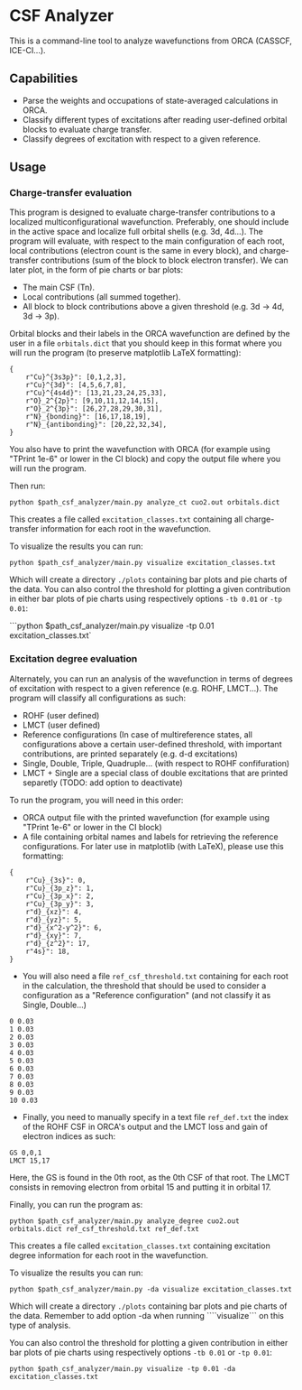 # CSF Analyzer

This is a command-line tool to analyze wavefunctions from ORCA (CASSCF, ICE-CI...).

## Capabilities

* Parse the weights and occupations of state-averaged calculations in ORCA.
* Classify different types of excitations after reading user-defined orbital blocks to evaluate charge transfer.
* Classify degrees of excitation with respect to a given reference.

## Usage

### Charge-transfer evaluation
This program is designed to evaluate charge-transfer contributions to a localized multiconfigurational wavefunction. Preferably, one should include in the active space and localize full orbital shells (e.g. 3d, 4d...). The program will evaluate, with respect to the main configuration of each root, local contributions (electron count is the same in every block), and charge-transfer contributions (sum of the block to block electron transfer). We can later plot, in the form of pie charts or bar plots:

* The main CSF (Tn).
* Local contributions (all summed together).
* All block to block contributions above a given threshold (e.g. 3d -> 4d, 3d -> 3p).

Orbital blocks and their labels in the ORCA wavefunction are defined by the user in a file ```orbitals.dict``` that you should keep in this format where you will run the program (to preserve matplotlib LaTeX formatting):

```
{
    r"Cu}^{3s3p}": [0,1,2,3], 
    r"Cu}^{3d}": [4,5,6,7,8],
    r"Cu}^{4s4d}": [13,21,23,24,25,33],
    r"O}_2^{2p}": [9,10,11,12,14,15],
    r"O}_2^{3p}": [26,27,28,29,30,31],
    r"N}_{bonding}": [16,17,18,19],
    r"N}_{antibonding}": [20,22,32,34],
}
```
You also have to print the wavefunction with ORCA (for example using "TPrint 1e-6" or lower in the CI block) and copy the output file where you will run the program.

Then run:

```python $path_csf_analyzer/main.py analyze_ct cuo2.out orbitals.dict```

This creates a file called ```excitation_classes.txt``` containing all charge-transfer information for each root in the wavefunction.

To visualize the results you can run:

```python $path_csf_analyzer/main.py visualize excitation_classes.txt```

Which will create a directory ```./plots``` containing bar plots and pie charts of the data.
You can also control the threshold for plotting a given contribution in either bar plots of pie charts using respectively options ```-tb 0.01``` or ```-tp 0.01```:

```python $path_csf_analyzer/main.py visualize -tp 0.01 excitation_classes.txt`

### Excitation degree evaluation

Alternately, you can run an analysis of the wavefunction in terms of degrees of excitation with respect to a given reference (e.g. ROHF, LMCT...).
The program will classify all configurations as such:

* ROHF (user defined)
* LMCT (user defined)
* Reference configurations (In case of multireference states, all configurations above a certain user-defined threshold, with important contributions, are printed separately (e.g. d-d excitations)
* Single, Double, Triple, Quadruple...  (with respect to ROHF confifuration)
* LMCT + Single are a special class of double excitations that are printed separetly (TODO: add option to deactivate)

To run the program, you will need in this order:

* ORCA output file with the printed wavefunction (for example using "TPrint 1e-6" or lower in the CI block)
* A file containing orbital names and labels for retrieving the reference configurations. For later use in matplotlib (with LaTeX), please use this formatting:

```
{
    r"Cu}_{3s}": 0, 
    r"Cu}_{3p_z}": 1, 
    r"Cu}_{3p_x}": 2, 
    r"Cu}_{3p_y}": 3, 
    r"d}_{xz}": 4, 
    r"d}_{yz}": 5, 
    r"d}_{x^2-y^2}": 6, 
    r"d}_{xy}": 7, 
    r"d}_{z^2}": 17, 
    r"4s}": 18,
}
```

* You will also need a file ```ref_csf_threshold.txt``` containing for each root in the calculation, the threshold that should be used to consider a configuration as a "Reference configuration" (and not classify it as Single, Double...)

```
0 0.03
1 0.03
2 0.03
3 0.03
4 0.03
5 0.03
6 0.03
7 0.03
8 0.03
9 0.03
10 0.03
```

* Finally, you need to manually specify in a text file ```ref_def.txt``` the index of the ROHF CSF in ORCA's output and the LMCT loss and gain of electron indices as such:

```
GS 0,0,1
LMCT 15,17
```
Here, the GS is found in the 0th root, as the 0th CSF of that root. The LMCT consists in removing electron from orbital 15 and putting it in orbital 17.

Finally, you can run the program as:

```python $path_csf_analyzer/main.py analyze_degree cuo2.out orbitals.dict ref_csf_threshold.txt ref_def.txt```

This creates a file called ```excitation_classes.txt``` containing excitation degree information for each root in the wavefunction.

To visualize the results you can run:

```python $path_csf_analyzer/main.py -da visualize excitation_classes.txt```

Which will create a directory ```./plots``` containing bar plots and pie charts of the data.
Remember to add option -da when running ````visualize``` on this type of analysis.

You can also control the threshold for plotting a given contribution in either bar plots of pie charts using respectively options ```-tb 0.01``` or ```-tp 0.01```:

```python $path_csf_analyzer/main.py visualize -tp 0.01 -da excitation_classes.txt```

